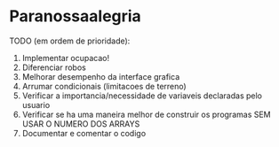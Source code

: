 Paranossaalegria
================

TODO (em ordem de prioridade):
1. Implementar ocupacao!
2. Diferenciar robos
3. Melhorar desempenho da interface grafica
4. Arrumar condicionais (limitacoes de terreno)
5. Verificar a importancia/necessidade de variaveis declaradas pelo usuario
6. Verificar se ha uma maneira melhor de construir os programas SEM USAR
    O NUMERO DOS ARRAYS
7. Documentar e comentar o codigo
